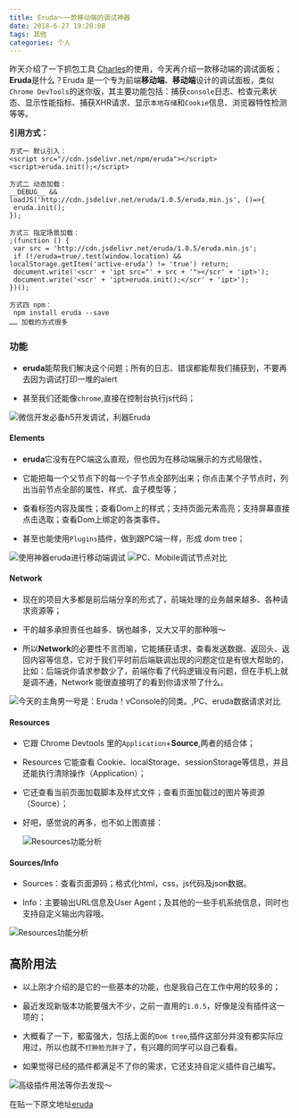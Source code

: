 ```yaml
---
title: Eruda～一款移动端的调试神器
date: 2018-6-27 19:20:08
tags: 其他
categories: 个人
---
```

昨天介绍了一下抓包工具 [Charles](https://cansolve.cn/2018/06/26/daily13/)的使用，今天再介绍一款移动端的调试面板；
**Eruda**是什么？Eruda 是一个专为前端**移动端**、**移动端**设计的调试面板，类似`Chrome DevTools`的迷你版，其主要功能包括：捕获`console`日志、检查元素状态、显示性能指标、捕获XHR请求、显示`本地存储`和`Cookie`信息、浏览器特性检测等等。

**引用方式：**

```
方式一 默认引入：
<script src="//cdn.jsdelivr.net/npm/eruda"></script>
<script>eruda.init();</script>

方式二 动态加载：
__DEBUG__ && loadJS('http://cdn.jsdelivr.net/eruda/1.0.5/eruda.min.js', ()=>{
 eruda.init();
});

方式三 指定场景加载：
;(function () {
 var src = 'http://cdn.jsdelivr.net/eruda/1.0.5/eruda.min.js';
 if (!/eruda=true/.test(window.location) && localStorage.getItem('active-eruda') != 'true') return;
 document.write('<scr' + 'ipt src="' + src + '"></scr' + 'ipt>');
 document.write('<scr' + 'ipt>eruda.init();</scr' + 'ipt>');
})();

方式四 npm：
 npm install eruda --save
…… 加载的方式很多
```

### 功能

-   **eruda**能帮我们解决这个问题；所有的日志、错误都能帮我们捕获到，不要再去因为调试打印一堆的alert
    
-   甚至我们还能像`chrome`,直接在控制台执行js代码；
    

![微信开发必备h5开发调试，利器Eruda](daily14/13453575-fe620ea0a6bcbbdd.png)

#### Elements

-   **eruda**它没有在PC端这么直观，但也因为在移动端展示的方式局限性，
    
-   它能把每一个父节点下的每一个子节点全部列出来；你点击某个子节点时，列出当前节点全部的属性、样式、盒子模型等；
    
-   查看标签内容及属性；查看Dom上的样式；支持页面元素高亮；支持屏幕直接点击选取；查看Dom上绑定的各类事件。
    
-   甚至也能使用`Plugins`插件，做到跟PC端一样，形成 dom tree；
    

![使用神器eruda进行移动端调试](daily14/13453575-0c5fda5cb56478b9.png)
 ![PC、Mobile调试节点对比](daily14/13453575-94ce6ec7945edc32.png)

#### Network

-   现在的项目大多都是前后端分享的形式了，前端处理的业务越来越多、各种请求资源等；
    
-   干的越多承担责任也越多、锅也越多，又大又平的那种哦～
    
-   所以**Network**的必要性不言而喻，它能捕获请求，查看发送数据、返回头、返回内容等信息，它对于我们平时前后端联调出现的问题定位是有很大帮助的，比如：后端说你请求参数少了，前端你看了代码逻辑没有问题，但在手机上就是调不通，Network 能很直接明了的看到你请求带了什么。
    

![今天的主角男一号是：Eruda！vConsole的同类。,PC、eruda数据请求对比](daily14/13453575-15477c54341c764c.png)

#### Resources

-   它跟 Chrome Devtools 里的`Application`+**Source**,两者的结合体；
    
-   Resources 它能查看 Cookie、localStorage、sessionStorage等信息，并且还能执行清除操作（Application）；
    
-   它还查看当前页面加载脚本及样式文件；查看页面加载过的图片等资源（Source）；
    
-   好吧，感觉说的再多，也不如上图直接：
    
    ![Resources功能分析](daily14/13453575-c550eeb1b547abb3.png)
    

#### Sources/Info

-   Sources：查看页面源码；格式化html，css，js代码及json数据。
    
-   Info：主要输出URL信息及User Agent；及其他的一些手机系统信息，同时也支持自定义输出内容哦。
    

![Resources功能分析](daily14/13453575-56be572d3b102124.png)

## 高阶用法

-   以上刚才介绍的是它的一些基本的功能，也是我自己在工作中用的较多的；
    
-   最近发现新版本功能要强大不少，之前一直用的`1.0.5`，好像是没有插件这一项的；
    
-   大概看了一下，都蛮强大，包括上面的`Dom tree`,插件这部分并没有都实际应用过，所以也就不`打肿脸充胖子`了，有兴趣的同学可以自己看看。
    
-   如果觉得已经的插件都满足不了你的需求，它还支持自定义插件自己编写。
    

![高级插件用法等你去发现～](daily14/13453575-d6b7e67e6cd247ba.png)

在贴一下原文地址[eruda](https://github.com/liriliri/eruda)